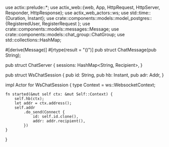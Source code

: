 use actix::prelude::*;
use actix_web::{web, App, HttpRequest, HttpServer, Responder, HttpResponse};
use actix_web_actors::ws;
use std::time::{Duration, Instant};
use crate::components::models::model_postgres::{RegisteredUser, RegisterRequest };
use crate::components::models::messages::Message;
use crate::components::models::chat_group::ChatGroup;
use std::collections::HashMap;

#[derive(Message)]
#[rtype(result = "()")]
pub struct ChatMessage(pub String);

pub struct ChatServer {
    sessions: HashMap<String, Recipient<ChatMessage>>,
}


pub struct WsChatSession {
    pub  id: String,
    pub hb: Instant,
    pub adr: Addr<ChatServer>, 
}

impl Actor for WsChatSession {
    type Context = ws::WebsocketContext<Self>;

    fn started(&mut self ctx: &mut Self::Context) {
        self.hb(ctx);
        let addr = ctx.address();
        self.addr
            .do_send(Connect {
                id: self.id.clone(),
                addr: addr.recipient(),
            })
    }
}
